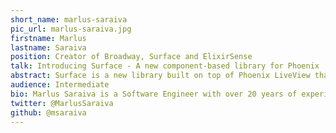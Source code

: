 ```yaml
---
short_name: marlus-saraiva
pic_url: marlus-saraiva.jpg
firstname: Marlus
lastname: Saraiva
position: Creator of Broadway, Surface and ElixirSense
talk: Introducing Surface - A new component-based library for Phoenix
abstract: Surface is a new library built on top of Phoenix LiveView that aims to help developers build interactive, real-time web applications using a more intuitive and component-friendlyÂ approach.Â Heavily inspired by other popular technologies like React and Vue.js, Surface brings some of the best features of those frameworks into the Phoenix world.Â In this talk, we'll discuss the main benefitsÂ of this new approach, the key concepts behind it and how it can improve productivity and maintainability
audience: Intermediate
bio: Marlus Saraiva is a Software Engineer with over 20 years of experience building systems and leading teams to deliver products in different domains and technologies. His work ranges from enterprise finance/accounting systems to open-source tools. Marlus currently enjoys being part of the R&D team at Plataformatec creating exciting things like Broadway and Surface.
twitter: @MarlusSaraiva
github: @msaraiva
---
```

